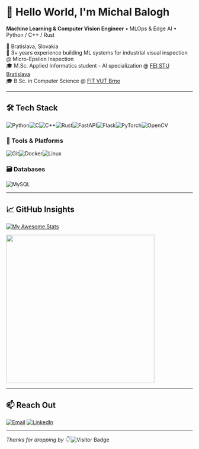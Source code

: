 # 👋 Hello World, I'm Michal Balogh

**Machine Learning & Computer Vision Engineer** • MLOps & Edge AI • Python / C++ / Rust

📍 Bratislava, Slovakia  
💼 3+ years experience building ML systems for industrial visual inspection @ Micro-Epsilon Inspection  
🎓 M.Sc. Applied Informatics student - AI specialization @ [FEI STU Bratislava](https://www.fei.stuba.sk/)  
🎓 B.Sc. in Computer Science @ [FIT VUT Brno](https://www.fit.vut.cz)

---

## 🛠️ Tech Stack

![Python](https://img.shields.io/badge/python-3670A0?style=for-the-badge&logo=python&logoColor=ffdd54)![C](https://img.shields.io/badge/c-%2300599C.svg?style=for-the-badge&logo=c&logoColor=white)![C++](https://img.shields.io/badge/c++-%2300599C.svg?style=for-the-badge&logo=c%2B%2B&logoColor=white)![Rust](https://img.shields.io/badge/rust-%23000000.svg?style=for-the-badge&logo=rust&logoColor=white)![FastAPI](https://img.shields.io/badge/FastAPI-005571?style=for-the-badge&logo=fastapi)![Flask](https://img.shields.io/badge/flask-%23000.svg?style=for-the-badge&logo=flask&logoColor=white)![PyTorch](https://img.shields.io/badge/PyTorch-%23EE4C2C.svg?style=for-the-badge&logo=PyTorch&logoColor=white)![OpenCV](https://img.shields.io/badge/OpenCV-5C3EE8?style=for-the-badge&logo=opencv&logoColor=white)

### 🧰 Tools & Platforms
![Git](https://img.shields.io/badge/git-%23F05033.svg?style=for-the-badge&logo=git&logoColor=white)![Docker](https://img.shields.io/badge/docker-%230db7ed.svg?style=for-the-badge&logo=docker&logoColor=white)![Linux](https://img.shields.io/badge/Linux-FCC624?style=for-the-badge&logo=linux&logoColor=black)

### 🗃️ Databases
![MySQL](https://img.shields.io/badge/mysql-4479A1.svg?style=for-the-badge&logo=mysql&logoColor=white)

---


## 📈 GitHub Insights

[![My Awesome Stats](https://awesome-github-stats.azurewebsites.net/user-stats/misobalogh?cardType=level-alternate&theme=github-dark&preferLogin=false)](https://git.io/awesome-stats-card)

<img width=400 src='https://github-readme-stats.vercel.app/api/top-langs/?username=misobalogh&theme=transparent&show_icons=true&hide_border=true&layout=compact' />

---

## 📫 Reach Out

[![Email](https://img.shields.io/badge/baloghmichal03@gmail.com-D14836?style=flat-square&logo=gmail&logoColor=white)](mailto:baloghmichal03@gmail.com)
[![LinkedIn](https://img.shields.io/badge/LinkedIn-Michal_Balogh-0A66C2?style=flat-square&logo=linkedin&logoColor=white)](https://linkedin.com/in/michal-balogh)

---

_Thanks for dropping by 👇_
![Visitor Badge](https://komarev.com/ghpvc/?username=misobalogh&style=flat-square&color=lightgrey)
